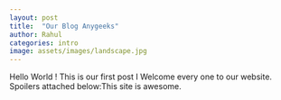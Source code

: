 ```yaml
---
layout: post
title:  "Our Blog Anygeeks"
author: Rahul
categories: intro
image: assets/images/landscape.jpg
---
```



Hello World ! 
This is our first post I Welcome every one to our website. Spoilers attached below:<span class="spoiler">This site is awesome.</span>
